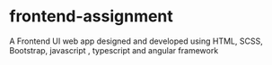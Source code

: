 # frontend-assignment
A Frontend UI web app designed and developed using HTML, SCSS, Bootstrap, javascript , typescript and angular framework
